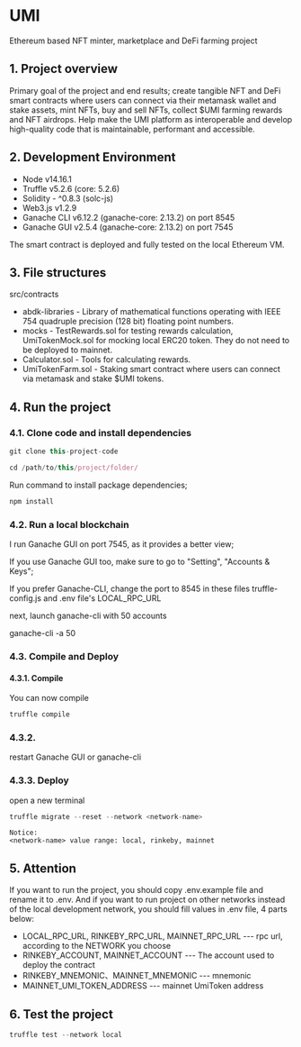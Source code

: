 # UMI
Ethereum based NFT minter, marketplace and DeFi farming project

## 1. Project overview
Primary goal of the project and end results; create tangible NFT and DeFi smart contracts where users can connect via their metamask wallet and stake assets, mint NFTs, buy and sell NFTs, collect $UMI farming rewards and NFT airdrops. Help make the UMI platform as interoperable and develop high-quality code that is maintainable, performant and accessible.

## 2. Development Environment

- Node v14.16.1
- Truffle v5.2.6 (core: 5.2.6)
- Solidity - ^0.8.3 (solc-js)
- Web3.js v1.2.9
- Ganache CLI v6.12.2 (ganache-core: 2.13.2) on port 8545
- Ganache GUI v2.5.4 (ganache-core: 2.13.2) on port 7545

The smart contract is deployed and fully tested on the local Ethereum VM.

## 3. File structures

src/contracts

- abdk-libraries - Library of mathematical functions operating with IEEE 754 quadruple precision (128 bit) floating point numbers.
- mocks - TestRewards.sol for testing rewards calculation, UmiTokenMock.sol for mocking local ERC20 token. They do not need to be deployed to mainnet.
- Calculator.sol - Tools for calculating rewards.
- UmiTokenFarm.sol - Staking smart contract where users can connect via metamask and stake $UMI tokens.

## 4. Run the project

### 4.1. Clone code and install dependencies

```javascript
git clone this-project-code
```

```javascript
cd /path/to/this/project/folder/
```

Run command to install package dependencies;

```javascript
npm install
```

### 4.2. Run a local blockchain

I run Ganache GUI on port 7545, as it provides a better view;

If you use Ganache GUI too, make sure to go to "Setting", "Accounts & Keys";

If you prefer Ganache-CLI, change the port to 8545 in these files
truffle-config.js and .env file's LOCAL_RPC_URL

next, launch ganache-cli with 50 accounts

ganache-cli -a 50

### 4.3. Compile and Deploy

#### 4.3.1. Compile
You can now compile

```javascript
truffle compile
```

### 4.3.2.
restart Ganache GUI or ganache-cli

### 4.3.3. Deploy
open a new terminal

```javascript
truffle migrate --reset --network <network-name>
```

```
Notice:
<network-name> value range: local, rinkeby, mainnet
```

## 5. Attention
If you want to run the project, you should copy .env.example file and rename it to .env. And if you want to run project on other networks instead of the local development network, you should fill values in .env file, 4 parts below:

- LOCAL_RPC_URL, RINKEBY_RPC_URL, MAINNET_RPC_URL --- rpc url, according to the NETWORK you choose
- RINKEBY_ACCOUNT, MAINNET_ACCOUNT --- The account used to deploy the contract
- RINKEBY_MNEMONIC、MAINNET_MNEMONIC --- mnemonic
- MAINNET_UMI_TOKEN_ADDRESS --- mainnet UmiToken address

## 6. Test the project

```javascript
truffle test --network local
```
